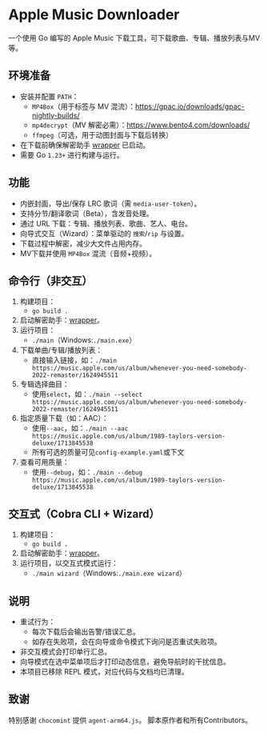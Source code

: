 # Apple Music Downloader

一个使用 Go 编写的 Apple Music 下载工具，可下载歌曲、专辑、播放列表与MV等。

## 环境准备
- 安装并配置 `PATH`：
  - `MP4Box`（用于标签与 MV 混流）：https://gpac.io/downloads/gpac-nightly-builds/
  - `mp4decrypt`（MV 解密必需）：https://www.bento4.com/downloads/
  - `ffmpeg`（可选，用于动图封面与下载后转换）
- 在下载前确保解密助手 [wrapper](https://github.com/WorldObservationLog/wrapper) 已启动。
- 需要 Go `1.23+` 进行构建与运行。

## 功能
- 内嵌封面，导出/保存 LRC 歌词（需 `media-user-token`）。
- 支持分节/翻译歌词（Beta），含发音处理。
- 通过 URL 下载：专辑、播放列表、歌曲、艺人、电台。
- 向导式交互（Wizard）：菜单驱动的 `搜索`/`rip` 与设置。
- 下载过程中解密，减少大文件占用内存。
- MV下载并使用 `MP4Box` 混流（音频+视频）。

## 命令行（非交互）
1. 构建项目：
   - `go build .`
2. 启动解密助手：[wrapper](https://github.com/WorldObservationLog/wrapper)。
3. 运行项目：
   - `./main`（Windows:`./main.exe`）
4. 下载单曲/专辑/播放列表：
   - 直接输入链接，如：`./main https://music.apple.com/us/album/whenever-you-need-somebody-2022-remaster/1624945511`
5. 专辑选择曲目：
   - 使用`select`，如：`./main --select https://music.apple.com/us/album/whenever-you-need-somebody-2022-remaster/1624945511`
6. 指定质量下载（如：AAC）：
   - 使用`--aac`，如：`./main --aac https://music.apple.com/us/album/1989-taylors-version-deluxe/1713845538`
   - 所有可选的质量可见`config-example.yaml`或下文
7. 查看可用质量：
   - 使用`--debug`，如：`./main --debug https://music.apple.com/us/album/1989-taylors-version-deluxe/1713845538`

## 交互式（Cobra CLI + Wizard）
1. 构建项目：
   - `go build .`
2. 启动解密助手：[wrapper](https://github.com/WorldObservationLog/wrapper)。
3. 运行项目，以交互式模式运行：
   - `./main wizard`（Windows:`./main.exe wizard`）

## 说明
- 重试行为：
   - 每次下载后会输出告警/错误汇总。
   - 如存在失败项，会在向导或命令模式下询问是否重试失败项。
- 非交互模式会打印单行汇总。
- 向导模式在选中菜单项后才打印动态信息，避免导航时的干扰信息。
- 本项目已移除 REPL 模式，对应代码与文档均已清理。

## 致谢
特别感谢 `chocomint` 提供 `agent-arm64.js`。
脚本原作者和所有Contributors。